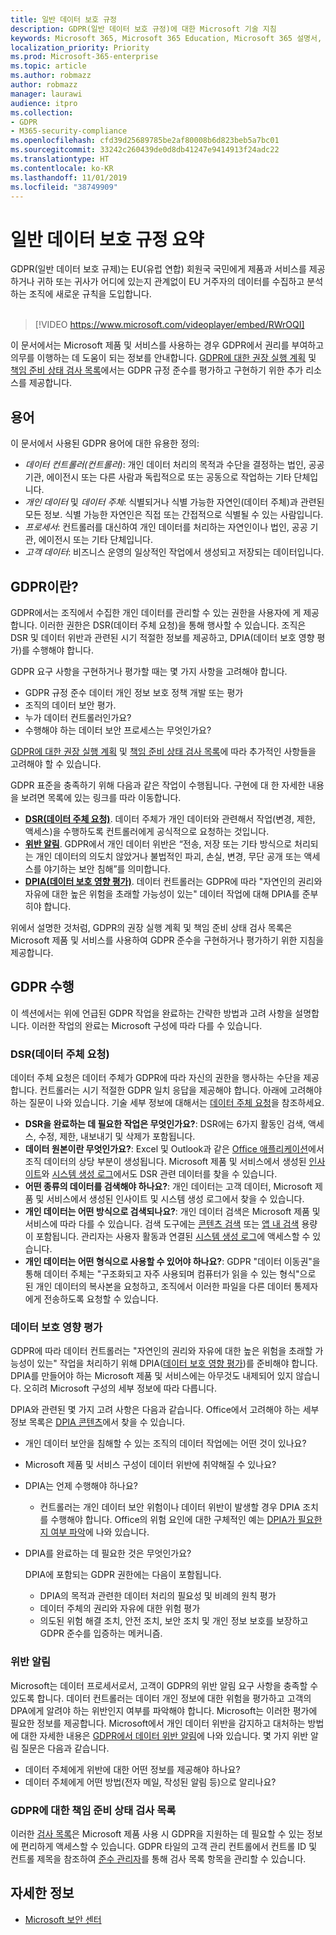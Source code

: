 ```yaml
---
title: 일반 데이터 보호 규정
description: GDPR(일반 데이터 보호 규정)에 대한 Microsoft 기술 지침
keywords: Microsoft 365, Microsoft 365 Education, Microsoft 365 설명서, GDPR
localization_priority: Priority
ms.prod: Microsoft-365-enterprise
ms.topic: article
ms.author: robmazz
author: robmazz
manager: laurawi
audience: itpro
ms.collection:
- GDPR
- M365-security-compliance
ms.openlocfilehash: cfd39d25689785be2af80008b6d823beb5a7bc01
ms.sourcegitcommit: 33242c260439de0d8db41247e9414913f24adc22
ms.translationtype: HT
ms.contentlocale: ko-KR
ms.lasthandoff: 11/01/2019
ms.locfileid: "38749909"
---
```

# <a name="general-data-protection-regulation-summary"></a>일반 데이터 보호 규정 요약

GDPR(일반 데이터 보호 규제)는 EU(유럽 연합) 회원국 국민에게 제품과 서비스를 제공하거나 귀하 또는 귀사가 어디에 있는지 관계없이 EU 거주자의 데이터를 수집하고 분석하는 조직에 새로운 규칙을 도입합니다.<br><br>

> [!VIDEO https://www.microsoft.com/videoplayer/embed/RWrOQI] 

이 문서에서는 Microsoft 제품 및 서비스를 사용하는 경우 GDPR에서 권리를 부여하고 의무를 이행하는 데 도움이 되는 정보를 안내합니다. [GDPR에 대한 권장 실행 계획](gdpr-action-plan.md) 및 [책임 준비 상태 검사 목록](gdpr-arc.md)에서는 GDPR 규정 준수를 평가하고 구현하기 위한 추가 리소스를 제공합니다.

## <a name="terminology"></a>용어

이 문서에서 사용된 GDPR 용어에 대한 유용한 정의:

- *데이터 컨트롤러(컨트롤러)*: 개인 데이터 처리의 목적과 수단을 결정하는 법인, 공공 기관, 에이전시 또는 다른 사람과 독립적으로 또는 공동으로 작업하는 기타 단체입니다.  
- *개인 데이터* 및 *데이터 주체*: 식별되거나 식별 가능한 자연인(데이터 주체)과 관련된 모든 정보. 식별 가능한 자연인은 직접 또는 간접적으로 식별될 수 있는 사람입니다.  
- *프로세서*: 컨트롤러를 대신하여 개인 데이터를 처리하는 자연인이나 법인, 공공 기관, 에이전시 또는 기타 단체입니다.  
- *고객 데이터*: 비즈니스 운영의 일상적인 작업에서 생성되고 저장되는 데이터입니다.

## <a name="what-is-the-gdpr"></a>GDPR이란?

GDPR에서는 조직에서 수집한 개인 데이터를 관리할 수 있는 권한을 사용자에 게 제공합니다. 이러한 권한은 DSR(데이터 주체 요청)을 통해 행사할 수 있습니다. 조직은 DSR 및 데이터 위반과 관련된 시기 적절한 정보를 제공하고, DPIA(데이터 보호 영향 평가)를 수행해야 합니다.

GDPR 요구 사항을 구현하거나 평가할 때는 몇 가지 사항을 고려해야 합니다.

- GDPR 규정 준수 데이터 개인 정보 보호 정책 개발 또는 평가
- 조직의 데이터 보안 평가.
- 누가 데이터 컨트롤러인가요?
- 수행해야 하는 데이터 보안 프로세스는 무엇인가요?

[GDPR에 대한 권장 실행 계획](gdpr-action-plan.md) 및 [책임 준비 상태 검사 목록](gdpr-arc.md)에 따라 추가적인 사항들을 고려해야 할 수 있습니다.

GDPR 표준을 충족하기 위해 다음과 같은 작업이 수행됩니다. 구현에 대 한 자세한 내용을 보려면 목록에 있는 링크를 따라 이동합니다.  

- **[DSR(데이터 주체 요청)](gdpr-data-subject-requests.md)**. 데이터 주체가 개인 데이터와 관련해서 작업(변경, 제한, 액세스)을 수행하도록 컨트롤러에게 공식적으로 요청하는 것입니다.
- **[위반 알림](gdpr-breach-notification.md)**. GDPR에서 개인 데이터 위반은 “전송, 저장 또는 기타 방식으로 처리되는 개인 데이터의 의도치 않았거나 불법적인 파괴, 손실, 변경, 무단 공개 또는 액세스를 야기하는 보안 침해”를 의미합니다.
- **[DPIA(데이터 보호 영향 평가)](gdpr-data-protection-impact-assessments.md)**. 데이터 컨트롤러는 GDPR에 따라 "자연인의 권리와 자유에 대한 높은 위험을 초래할 가능성이 있는" 데이터 작업에 대해 DPIA를 준부히야 합니다.

위에서 설명한 것처럼, GDPR의 권장 실행 계획 및 책임 준비 상태 검사 목록은 Microsoft 제품 및 서비스를 사용하여 GDPR 준수을 구현하거나 평가하기 위한 지침을 제공합니다.

## <a name="the-gdpr-in-action"></a>GDPR 수행

이 섹션에서는 위에 언급된 GDPR 작업을 완료하는 간략한 방법과 고려 사항을 설명합니다. 이러한 작업의 완료는 Microsoft 구성에 따라 다를 수 있습니다.

### <a name="data-subject-request-dsr"></a>DSR(데이터 주체 요청)

데이터 주체 요청은 데이터 주체가 GDPR에 따라 자신의 권한을 행사하는 수단을 제공합니다. 컨트롤러는 시기 적절한 GDPR 일치 응답을 제공해야 합니다. 아래에 고려해야 하는 질문이 나와 있습니다. 기술 세부 정보에 대해서는 [데이터 주체 요청](gdpr-data-subject-requests.md)을 참조하세요.  

- **DSR을 완료하는 데 필요한 작업은 무엇인가요?**: DSR에는 6가지 활동인 검색, 액세스, 수정, 제한, 내보내기 및 삭제가 포함됩니다.
- **데이터 원본이란 무엇인가요?**: Excel 및 Outlook과 같은 [Office 애플리케이션](https://docs.microsoft.com/microsoft-365/compliance/gdpr-dsr-office365#using-the-content-search-ediscovery-tool-to-respond-to-dsrs)에서 조직 데이터의 상당 부분이 생성됩니다.  Microsoft 제품 및 서비스에서 생성된 [인사이트](https://docs.microsoft.com/microsoft-365/compliance/gdpr-dsr-office365#part-2-responding-to-dsrs-with-respect-to-insights-generated-by-office-365)와 [시스템 생성 로그](https://docs.microsoft.com/microsoft-365/compliance/gdpr-dsr-office365#part-3-responding-to-dsrs-for-system-generated-logs)에서도 DSR 관련 데이터를 찾을 수 있습니다.
- **어떤 종류의 데이터를 검색해야 하나요?**: 개인 데이터는 고객 데이터, Microsoft 제품 및 서비스에서 생성된 인사이트 및 시스템 생성 로그에서 찾을 수 있습니다.
- **개인 데이터는 어떤 방식으로 검색되나요?**: 개인 데이터 검색은 Microsoft 제품 및 서비스에 따라 다를 수 있습니다. 검색 도구에는 [콘텐츠 검색](https://docs.microsoft.com/microsoft-365/compliance/gdpr-dsr-office365#using-the-content-search-ediscovery-tool-to-respond-to-dsrs) 또는 [앱 내 검색](https://docs.microsoft.com/microsoft-365/compliance/gdpr-dsr-office365#using-in-app-functionality-to-respond-to-dsrs) 용량이 포함됩니다. 관리자는 사용자 활동과 연결된 [시스템 생성 로그](https://docs.microsoft.com/microsoft-365/compliance/gdpr-dsr-office365#part-3-responding-to-dsrs-for-system-generated-logs)에 액세스할 수 있습니다.  
- **개인 데이터는 어떤 형식으로 사용할 수 있어야 하나요?**: GDPR "데이터 이동권"을 통해 데이터 주체는 "구조화되고 자주 사용되며 컴퓨터가 읽을 수 있는 형식"으로 된 개인 데이터의 복사본을 요청하고, 조직에서 이러한 파일을 다른 데이터 통제자에게 전송하도록 요청할 수 있습니다.

### <a name="data-protection-impact-assessment"></a>데이터 보호 영향 평가

GDPR에 따라 데이터 컨트롤러는 "자연인의 권리와 자유에 대한 높은 위험을 초래할 가능성이 있는" 작업을 처리하기 위해 DPIA([데이터 보호 영향 평가](gdpr-data-protection-impact-assessments.md))를 준비해야 합니다. DPIA를 만들어야 하는 Microsoft 제품 및 서비스에는 아무것도 내제되어 있지 않습니다. 오히려 Microsoft 구성의 세부 정보에 따라 다릅니다.

DPIA와 관련된 몇 가지 고려 사항은 다음과 같습니다. Office에서 고려해야 하는 세부 정보 목록은 [DPIA 콘텐츠](https://docs.microsoft.com/microsoft-365/compliance/gdpr-dpia-office365#part-2--contents-of-a-dpia)에서 찾을 수 있습니다.

- 개인 데이터 보안을 침해할 수 있는 조직의 데이터 작업에는 어떤 것이 있나요?
- Microsoft 제품 및 서비스 구성이 데이터 위반에 취약해질 수 있나요?
- DPIA는 언제 수행해야 하나요?

    - 컨트롤러는 개인 데이터 보안 위험이나 데이터 위반이 발생할 경우 DPIA 조치를 수행해야 합니다. Office의 위험 요인에 대한 구체적인 예는 [DPIA가 필요한지 여부 파악](https://docs.microsoft.com/microsoft-365/compliance/gdpr-dpia-office365#part-1--determining-whether-a-dpia-is-needed)에 나와 있습니다.  

- DPIA를 완료하는 데 필요한 것은 무엇인가요?

    DPIA에 포함되는 GDPR 권한에는 다음이 포함됩니다.  
    - DPIA의 목적과 관련한 데이터 처리의 필요성 및 비례의 원칙 평가
    - 데이터 주체의 권리와 자유에 대한 위험 평가
    - 의도된 위험 해결 조치, 안전 조치, 보안 조치 및 개인 정보 보호를 보장하고 GDPR 준수를 입증하는 메커니즘.

### <a name="breach-notification"></a>위반 알림

Microsoft는 데이터 프로세서로서, 고객이 GDPR의 위반 알림 요구 사항을 충족할 수 있도록 합니다. 데이터 컨트롤러는 데이터 개인 정보에 대한 위험을 평가하고 고객의 DPA에게 알려야 하는 위반인지 여부를 파악해야 합니다. Microsoft는 이러한 평가에 필요한 정보를 제공합니다. Microsoft에서 개인 데이터 위반을 감지하고 대처하는 방법에 대한 자세한 내용은 [GDPR에서 데이터 위반 알림](gdpr-breach-notification.md)에 나와 있습니다. 몇 가지 위반 알림 질문은 다음과 같습니다.

- 데이터 주체에게 위반에 대한 어떤 정보를 제공해야 하나요?
- 데이터 주체에게 어떤 방법(전자 메일, 작성된 알림 등)으로 알리나요?

### <a name="accountability-readiness-checklists-for-the-gdpr"></a>GDPR에 대한 책임 준비 상태 검사 목록

이러한 [검사 목록](gdpr-arc.md)은 Microsoft 제품 사용 시 GDPR을 지원하는 데 필요할 수 있는 정보에 편리하게 액세스할 수 있습니다. GDPR 타일의 고객 관리 컨트롤에서 컨트롤 ID 및 컨트롤 제목을 참조하여 [준수 관리자](https://servicetrust.microsoft.com/ComplianceManager)를 통해 검사 목록 항목을 관리할 수 있습니다.

## <a name="learn-more"></a>자세한 정보

- [Microsoft 보안 센터](https://www.microsoft.com/TrustCenter/Privacy/gdpr/default.aspx)
